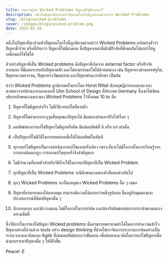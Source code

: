 ```yaml
---
title: ทำความรู้จัก Wicked Problems ปัญหาที่ไม่มีคำตอบ?
description: หนึ่งในปัญหาที่น่าปวดหัวที่สุดบนโลกใบนี้ถูกนิยามด้วยคำว่า Wicked Problems
slug: /blog/wicked-problems
cover: /images/blogs/wicked-problem.png
date: 2023-02-10
---
```


หนึ่งในปัญหาที่น่าปวดหัวที่สุดบนโลกใบนี้ถูกนิยามด้วยคำว่า Wicked Problems แปลตรงตัวว่า ปัญหาชั่วร้าย หรือที่เรียกว่า ปัญหาที่ไม่มีคำตอบ ซึ่งปัญหาเหล่านี้มักมีปัจจัยที่พึ่งพากันไปมาทำให้ดูเหมือนแก้ไขไม่ได้

ตัวอย่างปัญหาที่เป็น Wicked problems คือปัญหาที่เกิดจาก external factor หรือปัจจัยภายนอก ที่มีผลกระทบกับปัญหาหลัก และไม่สามารถแก้ไขได้ด้วยตนเอง เช่น ปัญหาทางด้านเศรษฐกิต, ปัญหาความยากจน, ปัญหาทางวัฒนธรรม และปัญหาด้านการศึกษา เป็นต้น

คำว่า Wicked Problems ถูกนิยามครั้งแรกโดย Horst Rittel นักทฤษฎีการออกแบบ และศาสตราจารย์ด้านการออกแบบที่ Ulm School of Design ที่ประเทศ Germany ซึ่งเขาได้เขียนอธิบายลักษณะเฉพาะของ Wicked Problems ไว้ทั้งหมด 10 ข้อ คือ

1. ปัญหาที่ไม่มีสูตรสำเร็จ ไม่มีวิธีการแก้ไขที่ตายตัว

2. ปัญหาที่ไม่สามารถระบุจุดสิ้นสุดของปัญหาได้ มีแต่ลองทำและปรับไปเรื่อย ๆ

3. ผลลัพธ์ของการแก้ไขปัญหาไม่มีถูกหรือผิด มีแต่ผลลัพธ์ที่ ดี หรือ แย่ เท่านั้น

4. เป็นปัญหาที่ไม่มีวิธีในการทดสอบเพื่อให้ได้ผลลัพธ์ในทันที

5. ทุการแก้ไขปัญหาเป็นการดำเนินการแก้ไขแบบครั้งเดียว เพราะงั้นจะไม่มีโอกาสในการเรียนรู้จากการลองผิดลองถูก การลองแก้ไขทุกครั้งจึงสำคัญมาก

6. ไม่มีจำนวนที่ตายตัวสำหรับวิธีที่จะใช้ในการแก้ปัญหาที่เป็น Wicked Problem

7. ทุกปัญหาที่เป็น Wicked Problems จะมีลักษณะเฉพาะตัวที่แตกต่างกันไป

8. ทุกๆ Wicked Problems จะเป็นเหตุของ Wicked Problems อื่น ๆ เสมอ

9. ปัญหาที่สามารถมองได้หลายมุม สามารถตีความได้มากกว่าหนึ่งรูปแบบ ขึ้นอยู่กับมุมมองและประสบการณ์ที่มีต่อปัญหานั้น ๆ

10. นักออกแบบ และนักวางแผน ไม่มีโอกาสในการทำผิด และต้องรับผิดชอบต่อการกระทำของตนเองอย่างเต็มที่

ซึ่งวิธีการในการแก้ไขปัญหา Wicked problems นั้นสามารถพยายามทำได้โดยการทำความเข้าใจปัญหาอย่างถี่ถ้วนด้วย tools อย่าง design thinking ที่ช่วยให้เราจัดการกระบวนการคิดอย่างเป็นระบบ และแนวคิดแบบ Agile ที่เน้นผลลัพธ์มากกว่าขั้นตอน เพื่อค้นหาแนวคิดในการแก้ไขปัญหาเพื่อนำมาบรรเทาปัญหานั้น ๆ ให้ดียิ่งขึ้น

Peace! ✌️
